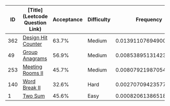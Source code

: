 |ID|[Title](Leetcode Question Link)|Acceptance|Difficulty|Frequency|
|----|-----|----|---|---|
|362|[Design Hit Counter]( https://leetcode.com/problems/design-hit-counter)|63.7%|Medium|0.013911076949000302|
|49|[Group Anagrams]( https://leetcode.com/problems/group-anagrams)|56.9%|Medium|0.008538951314232168|
|253|[Meeting Rooms II]( https://leetcode.com/problems/meeting-rooms-ii)|45.7%|Medium|0.008079219870546493|
|140|[Word Break II]( https://leetcode.com/problems/word-break-ii)|32.6%|Hard|0.0027070942357783584|
|1|[Two Sum]( https://leetcode.com/problems/two-sum)|45.6%|Easy|0.0008206138651873125|
